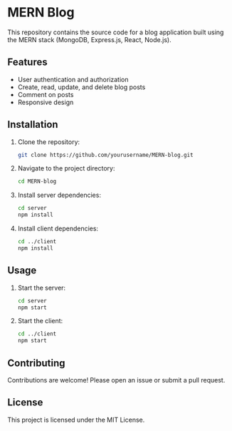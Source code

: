 # MERN Blog

This repository contains the source code for a blog application built using the MERN stack (MongoDB, Express.js, React, Node.js).

## Features

- User authentication and authorization
- Create, read, update, and delete blog posts
- Comment on posts
- Responsive design

## Installation

1. Clone the repository:

    ```sh
    git clone https://github.com/yourusername/MERN-blog.git
    ```

2. Navigate to the project directory:

    ```sh
    cd MERN-blog
    ```

3. Install server dependencies:

    ```sh
    cd server
    npm install
    ```

4. Install client dependencies:

    ```sh
    cd ../client
    npm install
    ```

## Usage

1. Start the server:

    ```sh
    cd server
    npm start
    ```

2. Start the client:

    ```sh
    cd ../client
    npm start
    ```

## Contributing

Contributions are welcome! Please open an issue or submit a pull request.

## License

This project is licensed under the MIT License.